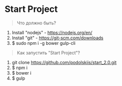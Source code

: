 ﻿# Start Project

> Что должно быть?

1. Install "nodejs" - https://nodejs.org/en/
2. Install "git" - https://git-scm.com/downloads
3. $ sudo npm i -g bower gulp-cli

> Как запустить "Start Project"?

1. git clone https://github.com/podolskiis/start_2.0.git
2. $ npm i
3. $ bower i
4. $ gulp

